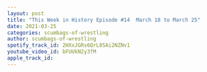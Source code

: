```yaml
---
layout: post
title: "This Week in History Episode #14  March 18 to March 25"
date: 2021-03-25
categories: scumbags-of-wrestling
author: scumbags-of-wrestling
spotify_track_id: 2HXxJGRs6QrL8SAi2NZNv1
youtube_video_id: bFUUkN2y3fM
apple_track_id: 
---
```

